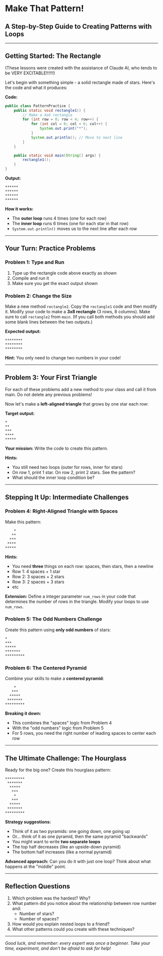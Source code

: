# Make That Pattern!
## A Step-by-Step Guide to Creating Patterns with Loops

---

## Getting Started: The Rectangle

(These lessons were created with the assistance of Claude AI, who tends to be VERY EXCITABLE!!!!!!)

Let's begin with something simple - a solid rectangle made of stars. Here's the code and what it produces:

**Code:**
```java
public class PatternPractice {
    public static void rectangle1() {
        // Make a 4x6 rectangle
        for (int row = 0; row < 4; row++) {
            for (int col = 0; col < 6; col++) {
                System.out.print("*");
            }
            System.out.println(); // Move to next line
        }
    }

    public static void main(String[] args) {
        rectangle1();
    }
}
```

**Output:**
```
******
******
******
******
```

**How it works:**
- The **outer loop** runs 4 times (one for each row)
- The **inner loop** runs 6 times (one for each star in that row)
- `System.out.println()` moves us to the next line after each row

---

## Your Turn: Practice Problems

### Problem 1: Type and Run
1. Type up the rectangle code above exactly as shown
2. Compile and run it
3. Make sure you get the exact output shown

### Problem 2: Change the Size
Make a new method `rectangle2`. Copy the `rectangle1` code and then modify it.
Modify your code to make a **3x8 rectangle** (3 rows, 8 columns). Make sure to
call `rectangle2` from `main`. (If you call both methods you should add some blank lines between the two outputs.)

**Expected output:**
```
********
********
********
```

**Hint:** You only need to change two numbers in your code!

---

## Problem 3: Your First Triangle

For each of these problems add a new method to your class and call it from main. Do not delete any previous problems!

Now let's make a **left-aligned triangle** that grows by one star each row:

**Target output:**
```
*
**
***
****
*****
```

**Your mission:** Write the code to create this pattern.

**Hints:**
- You still need two loops (outer for rows, inner for stars)
- On row 1, print 1 star. On row 2, print 2 stars. See the pattern?
- What should the inner loop condition be?

---

## Stepping It Up: Intermediate Challenges

### Problem 4: Right-Aligned Triangle with Spaces

Make this pattern:
```
    *
   **
  ***
 ****
*****
```

**Hints:**
- You need **three** things on each row: spaces, then stars, then a newline
- Row 1: 4 spaces + 1 star
- Row 2: 3 spaces + 2 stars
- Row 3: 2 spaces + 3 stars
- etc

**Extension:**
Define a integer parameter `num_rows` in your code that
determines the number of rows in the triangle. Modify your loops to use `num_rows`.

### Problem 5: The Odd Numbers Challenge

Create this pattern using **only odd numbers** of stars:
```
*
***
*****
*******
*********
```

### Problem 6: The Centered Pyramid

Combine your skills to make a **centered pyramid**:
```
    *
   ***
  *****
 *******
*********
```

**Breaking it down:**
- This combines the "spaces" logic from Problem 4
- With the "odd numbers" logic from Problem 5
- For 5 rows, you need the right number of leading spaces to center each row

---

## The Ultimate Challenge: The Hourglass

Ready for the big one? Create this hourglass pattern:

```
*********
 *******
  *****
   ***
    *
   ***
  *****
 *******
*********
```

**Strategy suggestions:**
- Think of it as two pyramids: one going down, one going up
- Or... think of it as one pyramid, then the same pyramid "backwards"
- You might want to write **two separate loops**
- The top half decreases (like an upside-down pyramid)
- The bottom half increases (like a normal pyramid)

**Advanced approach:** Can you do it with just one loop? Think about what happens at the "middle" point.

---

## Reflection Questions

1. Which problem was the hardest? Why?
2. What pattern did you notice about the relationship between row number and:
   - Number of stars?
   - Number of spaces?
3. How would you explain nested loops to a friend?
4. What other patterns could you create with these techniques?

---

*Good luck, and remember: every expert was once a beginner. Take your time, experiment, and don't be afraid to ask for help!*